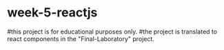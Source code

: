 # week-5-reactjs

#this project is for educational purposes only.
#the project is translated to react components in the "Final-Laboratory" project.
